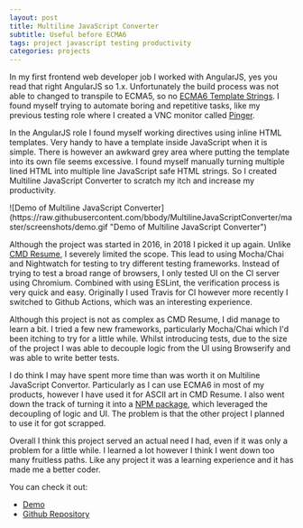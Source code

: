 ```yaml
---
layout: post
title: Multiline JavaScript Converter
subtitle: Useful before ECMA6
tags: project javascript testing productivity
categories: projects
---
```



In my first frontend web developer job I worked with AngularJS, yes you read that right AngularJS so 1.x. Unfortunately the build process was not able to changed to transpile to ECMA5, so no [ECMA6 Template Strings](https://developer.mozilla.org/en-US/docs/Web/JavaScript/Reference/Template_literals). I found myself trying to automate boring and repetitive tasks, like my previous testing role where I created a VNC monitor called [Pinger](https://github.com/bbody-old/Pinger).

<script src="https://gist.github.com/bbody/edd58cdf424b184fd264d477c1fdcbeb.js"></script>

In the AngularJS role I found myself working directives using inline HTML templates.  Very handy to have a template inside JavaScript when it is simple. There is however an awkward grey area where putting the template into its own file seems excessive. I found myself manually turning multiple lined HTML into multiple line JavaScript safe HTML strings. So I created Multiline JavaScript Converter to scratch my itch and increase my productivity.

<p class="center">
![Demo of Multiline JavaScript Converter](https://raw.githubusercontent.com/bbody/MultilineJavaScriptConverter/master/screenshots/demo.gif "Demo of Multiline JavaScript Converter")
</p>

Although the project was started in 2016, in 2018 I picked it up again. Unlike [CMD Resume](https://github.com/bbody/CMD-Resume/), I severely limited the scope. This lead to using Mocha/Chai and Nightwatch for testing to try different testing frameworks. Instead of trying to test a broad range of browsers, I only tested UI on the CI server using Chromium. Combined with using ESLint, the verification process is very quick and easy. Originally I used Travis for CI however more recently I switched to Github Actions, which was an interesting experience.

Although this project is not as complex as CMD Resume, I did manage to learn a bit. I tried a few new frameworks, particularly Mocha/Chai which I'd been itching to try for a little while. Whilst introducing tests, due to the size of the project I was able to decouple logic from the UI using Browserify and was able to write better tests.

I do think I may have spent more time than was worth it on Multiline JavaScript Convertor. Particularly as I can use ECMA6 in most of my products, however I have used it for ASCII art in CMD Resume. I also went down the track of turning it into a [NPM package](https://www.npmjs.com/package/multilinejavascriptconverter), which leveraged the decoupling of logic and UI. The problem is that the other project I planned to use it for got scrapped.

Overall I think this project served an actual need I had, even if it was only a problem for a little while. I learned a lot however I think I went down too many fruitless paths. Like any project it was a learning experience and it has made me a better coder.

You can check it out:
- [Demo](https://jsstringconverter.bbody.io/)
- [Github Repository](https://github.com/bbody/MultilineJavaScriptConverter)
